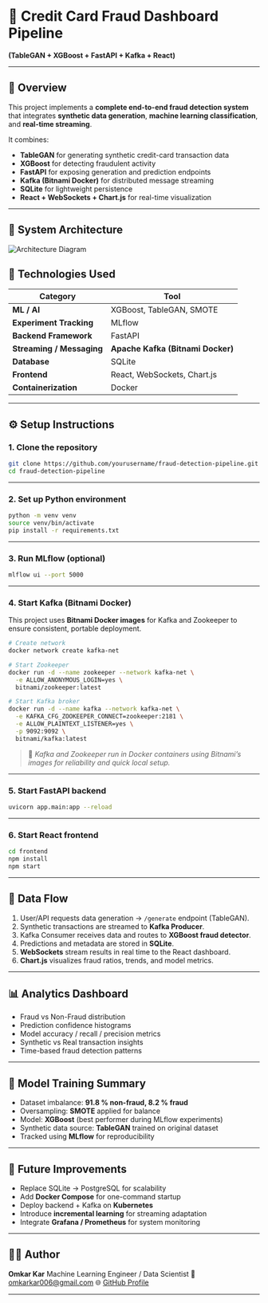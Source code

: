 
# 🧠 Credit Card Fraud Dashboard Pipeline

**(TableGAN + XGBoost + FastAPI + Kafka + React)**

---

## 🚀 Overview

This project implements a **complete end-to-end fraud detection system** that integrates **synthetic data generation**, **machine learning classification**, and **real-time streaming**.

It combines:

* **TableGAN** for generating synthetic credit-card transaction data
* **XGBoost** for detecting fraudulent activity
* **FastAPI** for exposing generation and prediction endpoints
* **Kafka (Bitnami Docker)** for distributed message streaming
* **SQLite** for lightweight persistence
* **React + WebSockets + Chart.js** for real-time visualization

---

## 🧩 System Architecture

![Architecture Diagram](<My First Board.jpg>)

## 🧰 Technologies Used

| Category                  | Tool                              |
| ------------------------- | --------------------------------- |
| **ML / AI**               | XGBoost, TableGAN, SMOTE          |
| **Experiment Tracking**   | MLflow                            |
| **Backend Framework**     | FastAPI                           |
| **Streaming / Messaging** | **Apache Kafka (Bitnami Docker)** |
| **Database**              | SQLite                            |
| **Frontend**              | React, WebSockets, Chart.js       |
| **Containerization**      | Docker                            |

---

## ⚙️ Setup Instructions

### 1. Clone the repository

```bash
git clone https://github.com/yourusername/fraud-detection-pipeline.git
cd fraud-detection-pipeline
```

---

### 2. Set up Python environment

```bash
python -m venv venv
source venv/bin/activate
pip install -r requirements.txt
```

---

### 3. Run MLflow (optional)

```bash
mlflow ui --port 5000
```

---

### 4. Start Kafka (Bitnami Docker)

This project uses **Bitnami Docker images** for Kafka and Zookeeper to ensure consistent, portable deployment.

```bash
# Create network
docker network create kafka-net

# Start Zookeeper
docker run -d --name zookeeper --network kafka-net \
  -e ALLOW_ANONYMOUS_LOGIN=yes \
  bitnami/zookeeper:latest

# Start Kafka broker
docker run -d --name kafka --network kafka-net \
  -e KAFKA_CFG_ZOOKEEPER_CONNECT=zookeeper:2181 \
  -e ALLOW_PLAINTEXT_LISTENER=yes \
  -p 9092:9092 \
  bitnami/kafka:latest
```

> 🧩 *Kafka and Zookeeper run in Docker containers using Bitnami’s images for reliability and quick local setup.*

---

### 5. Start FastAPI backend

```bash
uvicorn app.main:app --reload
```

---

### 6. Start React frontend

```bash
cd frontend
npm install
npm start
```

---

## 🔄 Data Flow

1. User/API requests data generation → `/generate` endpoint (TableGAN).
2. Synthetic transactions are streamed to **Kafka Producer**.
3. Kafka Consumer receives data and routes to **XGBoost fraud detector**.
4. Predictions and metadata are stored in **SQLite**.
5. **WebSockets** stream results in real time to the React dashboard.
6. **Chart.js** visualizes fraud ratios, trends, and model metrics.

---

## 📊 Analytics Dashboard

* Fraud vs Non-Fraud distribution
* Prediction confidence histograms
* Model accuracy / recall / precision metrics
* Synthetic vs Real transaction insights
* Time-based fraud detection patterns

---

## 🧠 Model Training Summary

* Dataset imbalance: **91.8 % non-fraud, 8.2 % fraud**
* Oversampling: **SMOTE** applied for balance
* Model: **XGBoost** (best performer during MLflow experiments)
* Synthetic data source: **TableGAN** trained on original dataset
* Tracked using **MLflow** for reproducibility

---

## 🧩 Future Improvements

* Replace SQLite → PostgreSQL for scalability
* Add **Docker Compose** for one-command startup
* Deploy backend + Kafka on **Kubernetes**
* Introduce **incremental learning** for streaming adaptation
* Integrate **Grafana / Prometheus** for system monitoring

---

## 🧑‍💻 Author

**Omkar Kar**
Machine Learning Engineer / Data Scientist
📧 [omkarkar006@gmail.com](mailto:omkarkar006@gmail.com)
🌐 [GitHub Profile](https://github.com/justmalto)

---
